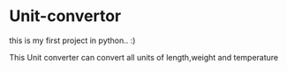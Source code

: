 # Unit-convertor

this is my first project in python.. :)

This Unit converter can convert all units of length,weight and temperature 




